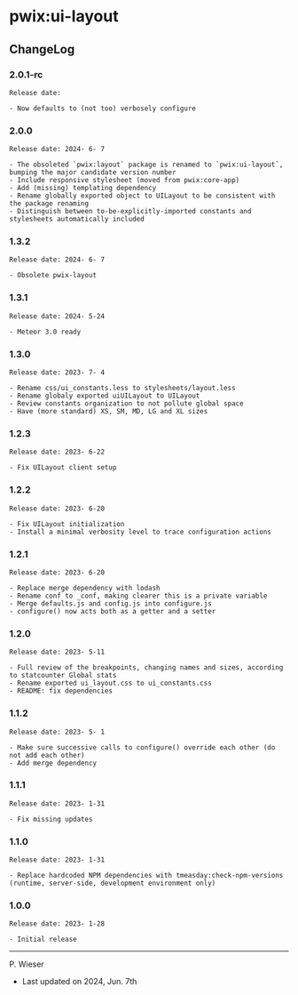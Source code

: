 # pwix:ui-layout

## ChangeLog

### 2.0.1-rc

    Release date: 

    - Now defaults to (not too) verbosely configure

### 2.0.0

    Release date: 2024- 6- 7

    - The obsoleted `pwix:layout` package is renamed to `pwix:ui-layout`, bumping the major candidate version number
    - Include responsive stylesheet (moved from pwix:core-app)
    - Add (missing) templating dependency
    - Rename globally exported object to UILayout to be consistent with the package renaming
    - Distinguish between to-be-explicitly-imported constants and stylesheets automatically included

### 1.3.2

    Release date: 2024- 6- 7

    - Obsolete pwix-layout

### 1.3.1

    Release date: 2024- 5-24

    - Meteor 3.0 ready

### 1.3.0

    Release date: 2023- 7- 4

    - Rename css/ui_constants.less to stylesheets/layout.less
    - Rename globaly exported uiUILayout to UILayout
    - Review constants organization to not pollute global space
    - Have (more standard) XS, SM, MD, LG and XL sizes

### 1.2.3

    Release date: 2023- 6-22

    - Fix UILayout client setup

### 1.2.2

    Release date: 2023- 6-20

    - Fix UILayout initialization
    - Install a minimal verbosity level to trace configuration actions

### 1.2.1

    Release date: 2023- 6-20

    - Replace merge dependency with lodash
    - Rename conf to _conf, making clearer this is a private variable
    - Merge defaults.js and config.js into configure.js
    - configure() now acts both as a getter and a setter

### 1.2.0

    Release date: 2023- 5-11

    - Full review of the breakpoints, changing names and sizes, according to statcounter Global stats
    - Rename exported ui_layout.css to ui_constants.css
    - README: fix dependencies

### 1.1.2

    Release date: 2023- 5- 1

    - Make sure successive calls to configure() override each other (do not add each other)
    - Add merge dependency

### 1.1.1

    Release date: 2023- 1-31

    - Fix missing updates

### 1.1.0

    Release date: 2023- 1-31

    - Replace hardcoded NPM dependencies with tmeasday:check-npm-versions (runtime, server-side, development environment only)

### 1.0.0

    Release date: 2023- 1-28

    - Initial release

---
P. Wieser
- Last updated on 2024, Jun. 7th
